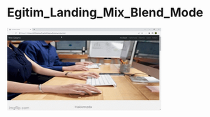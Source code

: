 # Egitim_Landing_Mix_Blend_Mode
<img class="text-align-center" src="https://github.com/Ertanatbas/Bootstrap_calisma/blob/main/6oi9j4.gif"></img>
